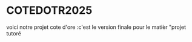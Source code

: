 # COTEDOTR2025
voici notre projet cote d'ore :c'est le version finale pour le matièr "projet tutoré

